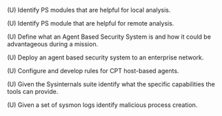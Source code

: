 (U) Identify PS modules that are helpful for local analysis.

(U) Identify PS module that are helpful for remote analysis.

(U) Define what an Agent Based Security System is and how it could be advantageous during a mission.

(U) Deploy an agent based security system to an enterprise network.

(U) Configure and develop rules for CPT host-based agents.

(U) Given the Sysinternals suite identify what the specific capabilities the tools can provide.

(U) Given a set of sysmon logs identify malicious process creation.